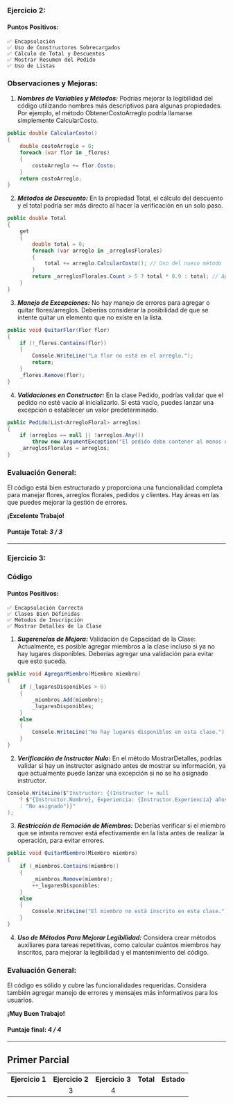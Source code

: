 ### Ejercicio 2:

#### Puntos Positivos:

    ✅ Encapsulación
    ✅ Uso de Constructores Sobrecargados
    ✅ Cálculo de Total y Descuentos
    ✅ Mostrar Resumen del Pedido
    ✅ Uso de Listas

### Observaciones y Mejoras:

1. **_Nombres de Variables y Métodos:_** Podrías mejorar la legibilidad del código utilizando nombres más descriptivos para algunas propiedades. Por ejemplo, el método ObtenerCostoArreglo podría llamarse simplemente CalcularCosto.

```csharp
public double CalcularCosto()
{
    double costoArreglo = 0;
    foreach (var flor in _flores)
    {
        costoArreglo += flor.Costo;
    }
    return costoArreglo;
}
```

2. **_Métodos de Descuento:_** En la propiedad Total, el cálculo del descuento y el total podría ser más directo al hacer la verificación en un solo paso.

```csharp
public double Total
{
    get
    {
        double total = 0;
        foreach (var arreglo in _arreglosFlorales)
        {
            total += arreglo.CalcularCosto(); // Uso del nuevo método
        }
        return _arreglosFlorales.Count > 5 ? total * 0.9 : total; // Aplicación directa del descuento
    }
}
```

3. **_Manejo de Excepciones:_** No hay manejo de errores para agregar o quitar flores/arreglos. Deberías considerar la posibilidad de que se intente quitar un elemento que no existe en la lista.

```csharp
public void QuitarFlor(Flor flor)
{
    if (!_flores.Contains(flor))
    {
        Console.WriteLine("La flor no está en el arreglo.");
        return;
    }
    _flores.Remove(flor);
}
```

4. **_Validaciones en Constructor:_** En la clase Pedido, podrías validar que el pedido no esté vacío al inicializarlo. Si está vacío, puedes lanzar una excepción o establecer un valor predeterminado.

```csharp
public Pedido(List<ArregloFloral> arreglos)
{
    if (arreglos == null || !arreglos.Any())
        throw new ArgumentException("El pedido debe contener al menos un arreglo floral.");
    _arreglosFlorales = arreglos;
}
```

### Evaluación General:

El código está bien estructurado y proporciona una funcionalidad completa para manejar flores, arreglos florales, pedidos y clientes. Hay áreas en las que puedes mejorar la gestión de errores.

**¡Excelente Trabajo!**

#### Puntaje Total: _3 / 3_

---

### Ejercicio 3:

### Código

#### Puntos Positivos:

    ✅ Encapsulación Correcta
    ✅ Clases Bien Definidas
    ✅ Métodos de Inscripción
    ✅ Mostrar Detalles de la Clase

1. **_Sugerencias de Mejora:_**
   Validación de Capacidad de la Clase: Actualmente, es posible agregar miembros a la clase incluso si ya no hay lugares disponibles. Deberías agregar una validación para evitar que esto suceda.

```csharp
public void AgregarMiembro(Miembro miembro)
{
    if (_lugaresDisponibles > 0)
    {
        _miembros.Add(miembro);
        _lugaresDisponibles;
    }
    else
    {
        Console.WriteLine("No hay lugares disponibles en esta clase.");
    }
}
```

2. **_Verificación de Instructor Nulo:_** En el método MostrarDetalles, podrías validar si hay un instructor asignado antes de mostrar su información, ya que actualmente puede lanzar una excepción si no se ha asignado instructor.

```csharp
Console.WriteLine($"Instructor: {(Instructor != null
    ? $"{Instructor.Nombre}, Experiencia: {Instructor.Experiencia} años"
    : "No asignado")}"
);
```

3. **_Restricción de Remoción de Miembros:_** Deberías verificar si el miembro que se intenta remover está efectivamente en la lista antes de realizar la operación, para evitar errores.

```csharp
public void QuitarMiembro(Miembro miembro)
{
    if (_miembros.Contains(miembro))
    {
        _miembros.Remove(miembro);
        ++_lugaresDisponibles;
    }
    else
    {
        Console.WriteLine("El miembro no está inscrito en esta clase.");
    }
}
```

4. **_Uso de Métodos Para Mejorar Legibilidad:_** Considera crear métodos auxiliares para tareas repetitivas, como calcular cuántos miembros hay inscritos, para mejorar la legibilidad y el mantenimiento del código.

### Evaluación General:

El código es sólido y cubre las funcionalidades requeridas. Considera también agregar manejo de errores y mensajes más informativos para los usuarios.

**¡Muy Buen Trabajo!**

#### Puntaje final: _4 / 4_

---

## Primer Parcial

<table>
  <tr>
    <th>Ejercicio 1</th>
    <th>Ejercicio 2</th>
    <th>Ejercicio 3</th>
    <th>Total</th>
    <th>Estado</th>
  </tr>
  <tr>
    <td align="center"></td>
    <td align="center">3</td>
    <td align="center">4</td>
    <td align="center"></td>
    <td align="center"></td>
  </tr>
</table>
